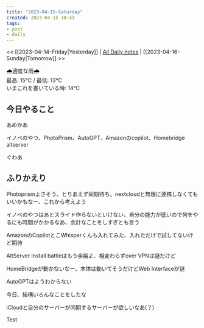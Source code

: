 ```yaml
---
title: "2023-04-15-Saturday"
created: 2023-04-15 10:43
tags:
- post
- daily
---
```


<< [[2023-04-14-Friday|Yesterday]] | [All Daily notes](/tags/daily) | [[2023-04-16-Sunday|Tomorrow]] >>

🌧️適度な雨🌧️  
最高: 15℃ / 最低: 13℃  
いまこれを書いている時: 14℃

## 今日やること

あめかあ

イノベのやつ、PhotoPrism、AutoGPT、Amazonのcopilot、Homebridge altserver

ぐわあ

## ふりかえり

Photoprismよさそう、とりあえず同期待ち。nextcloudと無理に連携しなくてもいいかもなー、これから考えよう

イノベのやつはあとスライド作らないといけない、自分の能力が低いので何をやるにも時間がかかるなあ、余計なことをしすぎとも言う

AmazonのCopilotとこWhisperくんも入れてみた、入れただけで試してないけど期待

AltServer Install battleはもう余裕よ、相変わらずover VPNは謎だけど

HomeBridgeが動かないなー、本体は動いてそうだけどWeb Interfaceが謎

AutoGPTはようわからない

今日、結構いろんなことをしたな

iCloudと自分のサーバーが同期するサーバーが欲しいなあ(？)

Test